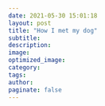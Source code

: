 ```yaml
---
date: 2021-05-30 15:01:18
layout: post
title: "How I met my dog"
subtitle:
description:
image:
optimized_image:
category:
tags:
author:
paginate: false
---
```

